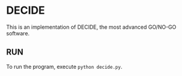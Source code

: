 # DECIDE

This is an implementation of DECIDE, the most advanced GO/NO-GO software.

## RUN

To run the program, execute `python decide.py`.
